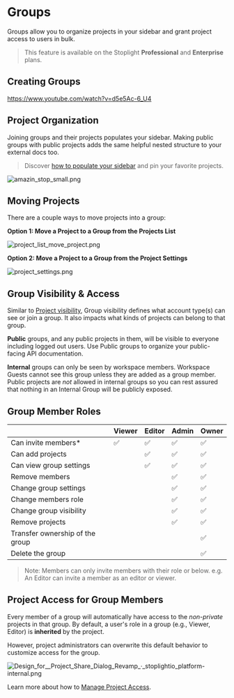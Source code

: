 # Groups

Groups allow you to organize projects in your sidebar and grant project access to users in bulk.

<!-- theme: info -->
> This feature is available on the Stoplight **Professional** and **Enterprise** plans.

## Creating Groups

https://www.youtube.com/watch?v=d5e5Ac-6_U4


## Project Organization

Joining groups and their projects populates your sidebar. Making public groups with public projects adds the same helpful nested structure to your external docs too.

<!-- theme: success -->
> Discover [how to populate your sidebar](../4.-documentation/Sidebar/a.customize-sidebar.md) and pin your favorite projects.

<!-- focus: center -->
![amazin_stop_small.png](https://stoplight.io/api/v1/projects/cHJqOjI/images/9sSyrT8ZVYM)

## Moving Projects
There are a couple ways to move projects into a group:

**Option 1: Move a Project to a Group from the Projects List**

<!-- focus: top -->
![project_list_move_project.png](https://stoplight.io/api/v1/projects/cHJqOjI/images/snuSLkPTcRQ 'From the menu in the Projects list')

**Option 2: Move a Project to a Group from the Project Settings**

<!-- 
focus: bottom 
bg: primary 
-->
![project_settings.png](https://stoplight.io/api/v1/projects/cHJqOjI/images/gVH1Ilae6yE 'From the project settings page')


## Group Visibility & Access
Similar to [Project visibility](l.project-roles.md), Group visibility defines what account type(s) can see or join a group. It also impacts what kinds of projects can belong to that group.

**Public** groups, and any public projects in them, will be visible to everyone including logged out users. Use Public groups to organize your public-facing API documentation.

**Internal** groups can only be seen by workspace members. Workspace Guests cannot see this group unless they are added as a group member. Public projects are *not* allowed in internal groups so you can rest assured that nothing in an Internal Group will be publicly exposed.

## Group Member Roles

|                                 | Viewer | Editor | Admin | Owner |
|---------------------------------|--------|--------|-------|-------|
| Can invite members*              | ✅      | ✅      | ✅     | ✅     |
| Can add projects                |        | ✅      | ✅     | ✅     |
| Can view group settings         |        | ✅      | ✅     | ✅     |
| Remove members                  |        |        | ✅     | ✅     |
| Change group settings           |        |        | ✅     | ✅     |
| Change members role             |        |        | ✅     | ✅     |
| Change group visibility         |        |        | ✅     | ✅     |
| Remove projects                 |        |        | ✅     | ✅     |
| Transfer ownership of the group |        |        |       | ✅     |
| Delete the group                |        |        |       | ✅     |

> Note: Members can only invite members with their role or below. e.g. An Editor can invite a member as an editor or viewer. 

## Project Access for Group Members
Every member of a group will automatically have access to the *non-private* projects in that group. By default, a user's role in a group (e.g., Viewer, Editor) is **inherited** by the project.

However, project administrators can overwrite this default behavior to customize access for the group.

![Design_for__Project_Share_Dialog_Revamp_·_stoplightio_platform-internal.png](https://stoplight.io/api/v1/projects/cHJqOjI/images/n81heWVncHo)

Learn more about how to [Manage Project Access](l.project-roles.md).




